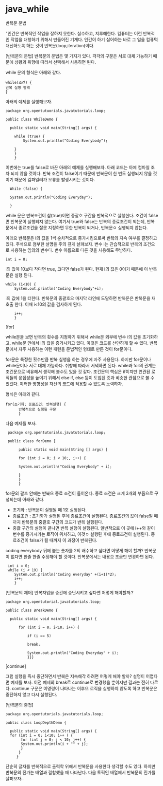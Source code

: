 # java_while
반복문 문법


"인간은 반복적인 작업을 잘하지 못한다. 실수하고, 지루해한다. 컴퓨터는 이런 반복적인 작업을 대행하기 위해서 만들어진 기계다. 인간이 하기 싫어하는 바로 그 일을 컴퓨턱 대신하도록 하는 것이 반복문(loop,iteration)이다.

[반복문의 문법]
반복문의 문법은 몇 가지가 있다. 각각의 구문은 서로 대체 가능하기 때문에 상황과 취향에 따라서 선택해서 사용하면 된다.

while 문의 형식은 아래와 같다.

    while(조건) {
    반복 실행 영역
    }
    
아래의 예제를 실행해보자.

    package org.opentutuorials.javatutorials.loop;

    public class WhileDemo {
    
      public static void main(String[] args) {
      
        while (true) {
            System.out.println("Coding Everybody");
            
        }
        }
        }
        
이번에는 true를 false로 바꾼 아래의 예제를 실행해보자. 아래 코드는 아예 컴파일 조차 되지 않을 것이다. 반복 조건이 false이기 때문에 반복문이 한 번도 실행되지 않을 것이기 때문에 컴파일러가 오류를 발생시키는 것이다.

      While (false) {
      
      System.out.println("Coding Everyday");
      
      }
      
while 문은 반복조건이 참(true)이면 중괄호 구간을 반복적으로 실행한다. 조건이 false면 반복문이 실행되지 않는다. 여기서 true와 false는 반복의 종료조건이 되는데, 반복문에서 종료조건을 잘못 지정하면 무한 반복이 되거나, 반복문ㅇ 실행되지 않는다.

아래으 반복문은 i의 값을 1씩 순차적으로 증가시킴으로써 반복의 지속 여부를 결정하고 있다. 주석으로 첨부한 설명을 주의 깊게 살펴보자. 변수 i는 관습적으로 반복의 조건으로 사용하는 임의의 변수다. 변수 이름으로 다른 것을 사용해도 무방하다.


    int i = 0;
    
i의 값이 10보다 작다면 true, 크다면 false가 된다. 현재 i의 값은 0이기 때문에 이 반복문은 실행 된다.
    
    while (i<10) {
        System.out.println("Coding Everybody"+i);
        
 i의 값에 1을 더한다. 반복문의 중괄호으 마지막 라인에 도달하면 반복문은 반복문을 재호출 한다. 이때 i<10의 값을 검사하게 된다.
        
        i++;
        }
      
      
  [for]
  
 while문을 보면 반복의 횟수를 지정하기 위해서 while문 외부에 변수 i의 값을 초기화하고, while문 안에서 i의 값을 증가시키고 있다.
 이것은 코드를 산만하게 할 수 있다. 반복문에서 자주 사용하는 이런 패턴을 문법적인 형태로 만든 것이 for문이다.
 
 for문은 특정한 횟수만큼 반복 실행을 하는 경우에 자주 사용된다. 하지만 for문이나 while문이나 서로 대체 가능하다.
 취향에 따라서 서낵하면 된다. while과 for의 관계는 조건문으로 비유해서 생각해 볼수도 있을 것 같다.
 조건문의 핵심은 if이지만 연관된 로직들의 응집성을 높이기 위해서 else if, else 등이 도입된 것과 비슷한 관점으로 볼 수 있겠다. 이러한        방향성을 자신의 코드에 적용할 수 있도록 노력하자.
 
 형식은 아래와 같다.
 
    for(초기화; 종료조건; 반복실행) {
          반복적으로 실행될 구문
          }
          
  다음 예제를 보자.
  
  
     package org.opentutorials.javatutorials.loop;
     
     public class forDemo {
     
          public static void main(String [] args) {
          
          for (int i = 0; i < 10;, i++) {
          
          System.out.println("Coding Everybody" + i);
          
          }
          }
          }
          
  for문의 괄호 안에는 반복으 종료 조건이 들어온다. 종료 조건은 크게 3개의 부품으로 구성되는데 아래와 같다.
  
  * 초기화 : 반복문이 실행될 때 1호 실행된다.
  * 종료조건 : 초기화가 실행된 후에 종료조건이 실행된다. 종료조건의 값이 false일 때까지 반복문의 중괄호 구간의 코드가 반복 실행된다.
  * 중괋 구간의 실행이 끝나면 반복 실행이 실행된다. 일반적으로 이 곳에 i++와 같이 변수를 증가시키는 로직이 위치하고, 이것ㅇ 실행된 후에       종료조건이 실행된다. 종료조건이 false가 될 때까지 이 과정이 반복된다.
  
  
  coding everybody 뒤에 붙는 숫자를 2의 배수하고 싶다면 어떻게 해야 할까? 반복문이 없다면 한줄 한줄 수정해야 할 것이다. 반복문에서는 내용으 조금만 변경하면 된다.
  
     int i = 0;
     while (i < 10) {
        System.out.println("Coding everyday" +(i+1)*2);
        i++;
        }
        
        
 [반복문의 제어]
 반복자업을 중간에 중단시키고 싶다면 어떻게 해야할까.?
 
    package org.opentutorial.javatutorials.loop;
 
    public class BreakDemo {
    
      public static void main(String[] args) {
      
          for (int i = 0; i<10; i++) {
          
              if (i == 5)
              
              break;
              
              System.out.println("Coding Everyday" + i);
              }}}
              
              
              
[continue]

그럼 실행을 즉시 중단하면서 반복은 지속해각 하려면 어떻게 해야 할까? 설명이 어렵다면 예제를 보자. 이전 예제의 break르 continue로 변경했을 뿐이지만 결과는 전혀 다르다. continue 구문은 이명령이 나타나는 이후으 로직을 실행하지 않도록 하고 반복문은 중단하지 않고 다시 실행된다.
 
 
[반복문의 중첩]

    package org.opentutorials.javatutorials.loop;

    public class LoopDepthDemo {

      public static void main(String[] args) {
      for (int i = 0; i<10; i++ ) {
           for (int j = 0; j < 10; j++) {
           System.out.println(i + "" + j);
           }
          }
         }
         
 단순히 글자를 반복적으로 출력학 위해서 반복문을 사용한다 생각할 수도 있다. 하지만 반복문의 진가는 배열과 결합했을 때 나타난다.
 다음 토픽인 배열에서 반복문의 진가를 살펴보자..
         
         
         
         
